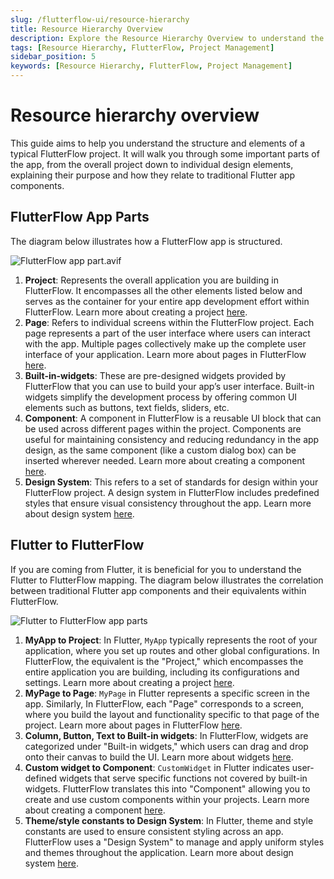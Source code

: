 ```yaml
---
slug: /flutterflow-ui/resource-hierarchy
title: Resource Hierarchy Overview
description: Explore the Resource Hierarchy Overview to understand the correlation between traditional Flutter app components and their equivalents in FlutterFlow.
tags: [Resource Hierarchy, FlutterFlow, Project Management]
sidebar_position: 5
keywords: [Resource Hierarchy, FlutterFlow, Project Management]
---
```



# Resource hierarchy overview

This guide aims to help you understand the structure and elements of a typical FlutterFlow project. It will walk you through some important parts of the app, from the overall project down to individual design elements, explaining their purpose and how they relate to traditional Flutter app components.

## FlutterFlow App Parts

The diagram below illustrates how a FlutterFlow app is structured.

![FlutterFlow app part.avif](imgs/ff-app-part.avif)

1. **Project**: Represents the overall application you are building in FlutterFlow. It encompasses all the other elements listed below and serves as the container for your entire app development effort within FlutterFlow. Learn more about creating a project [here](../../resources/projects/how-to-create-find-organize-projects.md#how-to-create-a-project).
2. **Page**: Refers to individual screens within the FlutterFlow project. Each page represents a part of the user interface where users can interact with the app. Multiple pages collectively make up the complete user interface of your application. Learn more about pages in FlutterFlow [here](../../resources/ui/pages/intro-pages.md#creating-a-page).
3. **Built-in-widgets**: These are pre-designed widgets provided by FlutterFlow that you can use to build your app’s user interface. Built-in widgets simplify the development process by offering common UI elements such as buttons, text fields, sliders, etc.
4. **Component**: A component in FlutterFlow is a reusable UI block that can be used across different pages within the project. Components are useful for maintaining consistency and reducing redundancy in the app design, as the same component (like a custom dialog box) can be inserted wherever needed. Learn more about creating a component [here](../../resources/ui/components/intro-components.md).
5. **Design System**: This refers to a set of standards for design within your FlutterFlow project. A design system in FlutterFlow includes predefined styles that ensure visual consistency throughout the app. Learn more about design system [here](../../ff-concepts/design-system/design-system.md).

## Flutter to FlutterFlow

If you are coming from Flutter, it is beneficial for you to understand the Flutter to FlutterFlow mapping. The diagram below illustrates the correlation between traditional Flutter app components and their equivalents within FlutterFlow. 

![Flutter to FlutterFlow app parts](imgs/flutter-to-flutterflow.avif)

1. **MyApp to Project**: In Flutter, `MyApp` typically represents the root of your application, where you set up routes and other global configurations. In FlutterFlow, the equivalent is the "Project," which encompasses the entire application you are building, including its configurations and settings. Learn more about creating a project [here](../../resources/projects/how-to-create-find-organize-projects.md#how-to-create-a-project).
2. **MyPage to Page**: `MyPage` in Flutter represents a specific screen in the app. Similarly, In FlutterFlow, each "Page" corresponds to a screen, where you build the layout and functionality specific to that page of the project. Learn more about pages in FlutterFlow [here](../../resources/ui/pages/intro-pages.md#creating-a-page).
3. **Column, Button, Text to Built-in widgets**: In FlutterFlow, widgets are categorized under "Built-in widgets," which users can drag and drop onto their canvas to build the UI. Learn more about widgets [here](../../resources/ui/overview.md#widgets).
4. **Custom widget to Component**: `CustomWidget` in Flutter indicates user-defined widgets that serve specific functions not covered by built-in widgets. FlutterFlow translates this into "Component" allowing you to create and use custom components within your projects. Learn more about creating a component [here](../../resources/ui/components/intro-components.md).
5. **Theme/style constants to Design System**: In Flutter, theme and style constants are used to ensure consistent styling across an app. FlutterFlow uses a "Design System" to manage and apply uniform styles and themes throughout the application. Learn more about design system [here](../../ff-concepts/design-system/design-system.md).